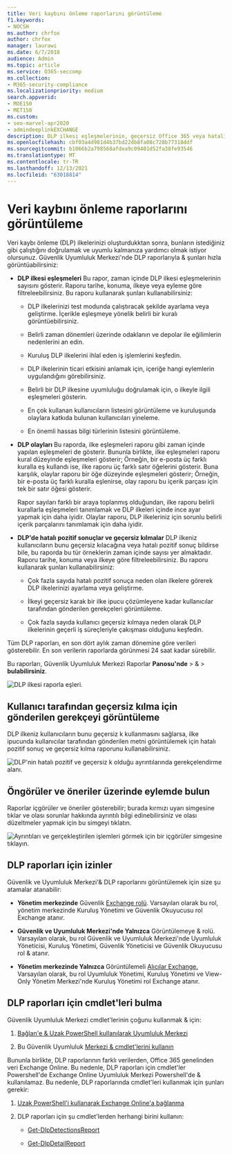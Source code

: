 ```yaml
---
title: Veri kaybını önleme raporlarını görüntüleme
f1.keywords:
- NOCSH
ms.author: chrfox
author: chrfox
manager: laurawi
ms.date: 6/7/2018
audience: Admin
ms.topic: article
ms.service: O365-seccomp
ms.collection:
- M365-security-compliance
ms.localizationpriority: medium
search.appverid:
- MOE150
- MET150
ms.custom:
- seo-marvel-apr2020
- admindeeplinkEXCHANGE
description: DLP ilkesi eşleşmelerinin, geçersiz Office 365 veya hatalı pozitif sonuç sayısını görüntülemek ve zamanla yukarı veya aşağı eğilim olup olmadığını görmek için DLP raporlarını Office 365'de kullanın.
ms.openlocfilehash: cbf03a4d981d4b37bd22db8fa08c728b77318ddf
ms.sourcegitcommit: b1066b2a798568afdea9c09401d52fa38fe93546
ms.translationtype: MT
ms.contentlocale: tr-TR
ms.lasthandoff: 12/13/2021
ms.locfileid: "63018814"
---
```

# <a name="view-the-reports-for-data-loss-prevention"></a>Veri kaybını önleme raporlarını görüntüleme

Veri kaybı önleme (DLP) ilkelerinizi oluşturdukktan sonra, bunların istediğiniz gibi çalıştığını doğrulamak ve uyumlu kalmanıza yardımcı olmak istiyor olursunuz. Güvenlik Uyumluluk Merkezi'nde DLP raporlarıyla &amp; şunları hızla görüntüabilirsiniz:
  
- **DLP ilkesi eşleşmeleri** Bu rapor, zaman içinde DLP ilkesi eşleşmelerinin sayısını gösterir. Raporu tarihe, konuma, ilkeye veya eyleme göre filtreleebilirsiniz. Bu raporu kullanarak şunları kullanabilirsiniz: 
    
  - DLP ilkelerinizi test modunda çalıştıracak şekilde ayarlama veya geliştirme. İçerikle eşleşmeye yönelik belirli bir kuralı görüntüebilirsiniz.
    
  - Belirli zaman dönemleri üzerinde odaklanın ve depolar ile eğilimlerin nedenlerini an edin.
    
  - Kuruluş DLP ilkelerini ihlal eden iş işlemlerini keşfedin.
    
  - DLP ilkelerinin ticari etkisini anlamak için, içeriğe hangi eylemlerin uygulandığını görebilirsiniz.
    
  - Belirli bir DLP ilkesine uyumluluğu doğrulamak için, o ilkeyle ilgili eşleşmeleri gösterin.
    
  - En çok kullanan kullanıcıların listesini görüntüleme ve kuruluşunda olaylara katkıda bulunan kullanıcıları yineleme.
    
  - En önemli hassas bilgi türlerinin listesini görüntüleme.
    
- **DLP olayları** Bu raporda, ilke eşleşmeleri raporu gibi zaman içinde yapılan eşleşmeleri de gösterir. Bununla birlikte, ilke eşleşmeleri raporu kural düzeyinde eşleşmeleri gösterir; Örneğin, bir e-posta üç farklı kuralla eş kullandı ise, ilke raporu üç farklı satır öğelerini gösterir. Buna karşılık, olaylar raporu bir öğe düzeyinde eşleşmeleri gösterir; Örneğin, bir e-posta üç farklı kuralla eşlenirse, olay raporu bu içerik parçası için tek bir satır öğesi gösterir. 
    
  Rapor sayıları farklı bir araya toplanmış olduğundan, ilke raporu belirli kurallarla eşleşmeleri tanımlamak ve DLP ilkeleri içinde ince ayar yapmak için daha iyidir. Olaylar raporu, DLP ilkeleriniz için sorunlu belirli içerik parçalarını tanımlamak için daha iyidir.
    
- **DLP'de hatalı pozitif sonuçlar ve geçersiz kılmalar** DLP ilkeniz kullanıcıların bunu geçersiz kılacağına veya hatalı pozitif sonuç bildirse bile, bu raporda bu tür örneklerin zaman içinde sayısı yer almaktadır. Raporu tarihe, konuma veya ilkeye göre filtreleebilirsiniz. Bu raporu kullanarak şunları kullanabilirsiniz: 
    
  - Çok fazla sayıda hatalı pozitif sonuça neden olan ilkelere görerek DLP ilkelerinizi ayarlama veya geliştirme.
    
  - İlkeyi geçersiz karak bir ilke ipucu çözümleyene kadar kullanıcılar tarafından gönderilen gerekçeleri görüntüleme.
    
  - Çok fazla sayıda kullanıcı geçersiz kılmaya neden olarak DLP ilkelerinin geçerli iş süreçleriyle çakışması olduğunu keşfedin.
    
Tüm DLP raporları, en son dört aylık zaman dönemine göre verileri gösterebilir. En son verilerin raporlarda görünmesi 24 saat kadar sürebilir.
  
Bu raporları, Güvenlik Uyumluluk Merkezi Raporlar **Panosu'nde** \> &amp; \> **bulabilirsiniz**.
  
![DLP ilkesi raporla eşleri.](../media/117d20c9-d379-403f-ad68-1f5cd6c4e5cf.png)
  
## <a name="view-the-justification-submitted-by-a-user-for-an-override"></a>Kullanıcı tarafından geçersiz kılma için gönderilen gerekçeyi görüntüleme

DLP ilkeniz kullanıcıların bunu geçersiz k kullanmasını sağlarsa, ilke ipucunda kullanıcılar tarafından gönderilen metni görüntülemek için hatalı pozitif sonuç ve geçersiz kılma raporunu kullanabilirsiniz.
  
![DLP'nin hatalı pozitif ve geçersiz k olduğu ayrıntılarında gerekçelendirme alanı.](../media/e11e3126-026d-4e77-a16d-74a0686d1fa3.png)
  
## <a name="take-action-on-insights-and-recommendations"></a>Öngörüler ve öneriler üzerinde eylemde bulun

Raporlar içgörüler ve öneriler gösterebilir; burada kırmızı uyarı simgesine tıklar ve olası sorunlar hakkında ayrıntılı bilgi edinebilirsiniz ve olası düzeltmeler yapmak için bu simgeyi tıklatın.
  
![Ayrıntıları ve gerçekleştirilen işlemleri görmek için bir içgörüler simgesine tıklayın.](../media/51782036-7299-4960-8175-75c2b1637159.png)
  
## <a name="permissions-for-dlp-reports"></a>DLP raporları için izinler

Güvenlik ve Uyumluluk Merkezi'& DLP raporlarını görüntülemek için size şu atamalar atanabilir:

- **Yönetim merkezinde** Güvenlik <a href="https://go.microsoft.com/fwlink/p/?linkid=2059104" target="_blank">Exchange rolü</a>. Varsayılan olarak bu rol, yönetim merkezinde Kuruluş Yönetimi ve Güvenlik Okuyucusu rol Exchange atanır.

- **Güvenlik ve Uyumluluk Merkezi'nde Yalnızca** Görüntülemeye & rolü. Varsayılan olarak, bu rol Güvenlik ve Uyumluluk Merkezi'nde Uyumluluk Yöneticisi, Kuruluş Yönetimi, Güvenlik Yöneticisi ve Güvenlik Okuyucusu rol & atanır.

- **Yönetim merkezinde Yalnızca** Görüntülemeli <a href="https://go.microsoft.com/fwlink/p/?linkid=2059104" target="_blank">Alıcılar Exchange.</a> Varsayılan olarak, bu rol Uyumluluk Yönetimi, Kuruluş Yönetimi ve View-Only Yönetim Merkezi'nde Kuruluş Yönetimi rol Exchange atanır.

## <a name="find-the-cmdlets-for-the-dlp-reports"></a>DLP raporları için cmdlet'leri bulma

Güvenlik Uyumluluk Merkezi cmdlet'lerinin çoğunu kullanmak &amp; için:
  
1. [Bağlan'e &amp; Uzak PowerShell kullanılarak Uyumluluk Merkezi](/powershell/exchange/connect-to-scc-powershell)
    
2. Bu Güvenlik Uyumluluk [Merkezi &amp; cmdlet'lerini kullanın](/powershell/exchange/exchange-online-powershell)
    
Bununla birlikte, DLP raporlarının farklı verilerden, Office 365 genelinden veri Exchange Online. Bu nedenle, DLP raporları için cmdlet'ler Powershell'de Exchange Online Uyumluluk Merkezi Powershell'de &amp; kullanılamaz. Bu nedenle, DLP raporlarında cmdlet'leri kullanmak için şunları gerekir:
  
1. [Uzak PowerShell'i kullanarak Exchange Online'a bağlanma](/powershell/exchange/connect-to-exchange-online-powershell)
    
2. DLP raporları için şu cmdlet'lerden herhangi birini kullanın:
    
      - [Get-DlpDetectionsReport](/powershell/module/exchange/get-dlpdetectionsreport)
    
      - [Get-DlpDetailReport](/powershell/module/exchange/get-dlpdetailreport)
